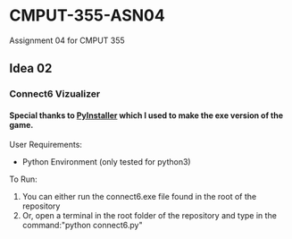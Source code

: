 # CMPUT-355-ASN04
Assignment 04 for CMPUT 355

## Idea 02
### Connect6 Vizualizer
#### Special thanks to [PyInstaller](http://www.pyinstaller.org/) which I used to make the exe version of the game.

User Requirements:
* Python Environment (only tested for python3)

To Run:
1. You can either run the connect6.exe file found in the root of the repository
2. Or, open a terminal in the root folder of the repository and type in the command:"python connect6.py"
